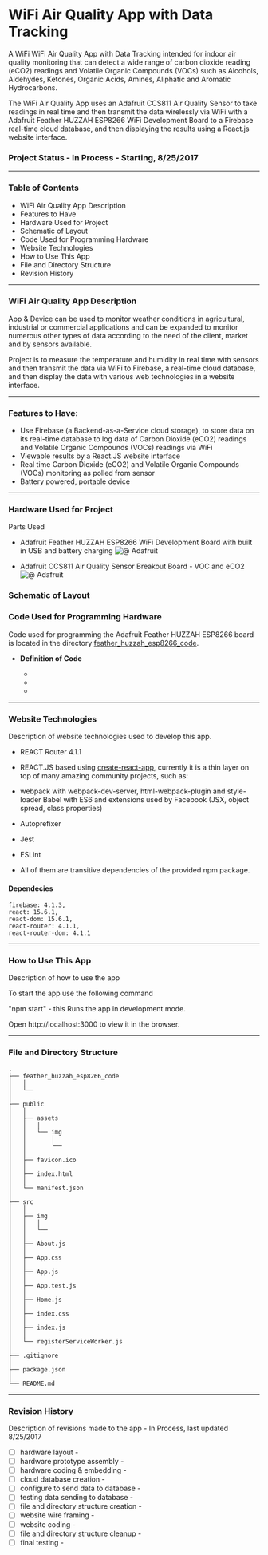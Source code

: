 # WiFi Air Quality App with Data Tracking

A WiFi WiFi Air Quality App with Data Tracking intended for indoor air quality monitoring that can detect a wide range of carbon dioxide reading (eCO2) readings and Volatile Organic Compounds (VOCs) such as Alcohols, Aldehydes, Ketones, Organic Acids, Amines, Aliphatic and Aromatic Hydrocarbons.

The WiFi Air Quality App uses an Adafruit CCS811 Air Quality Sensor to take readings in real time and then transmit the data wirelessly via WiFi with a Adafruit Feather HUZZAH ESP8266 WiFi Development Board to a Firebase real-time cloud database, and then displaying the results using a React.js website interface.




### Project Status - In Process - Starting, 8/25/2017

----

### Table of Contents

  -  WiFi Air Quality App Description
  -  Features to Have 
  -  Hardware Used for Project
  -  Schematic of Layout
  -  Code Used for Programming Hardware
  -  Website Technologies 
  -  How to Use This App
  -  File and Directory Structure
  -  Revision History
  
----

### WiFi Air Quality App Description
App & Device can be used to monitor weather conditions in agricultural, industrial or commercial applications and can be expanded to monitor numerous other types of data according to the need of the client, market and by sensors available. 

Project is to measure the temperature and humidity in real time with sensors and then transmit the data via WiFi to Firebase, a real-time cloud database, and then display the data with various web technologies in a website interface.


----

### Features to Have:
- Use Firebase (a Backend-as-a-Service cloud storage), to store data on its real-time database to log data of Carbon Dioxide (eCO2) readings and Volatile Organic Compounds (VOCs) readings via WiFi
- Viewable results by a React.JS website interface
- Real time Carbon Dioxide (eCO2) and Volatile Organic Compounds (VOCs) monitoring as polled from sensor 
- Battery powered, portable device


----

### Hardware Used for Project

Parts Used

  - Adafruit Feather HUZZAH ESP8266 WiFi Development Board with built in USB and battery charging  ![@ Adafruit](https://www.adafruit.com/product/2821)


  - Adafruit CCS811 Air Quality Sensor Breakout Board - VOC and eCO2  ![@ Adafruit](https://www.adafruit.com/product/3566)
 


### Schematic of Layout



### Code Used for Programming Hardware
Code used for programming the Adafruit Feather HUZZAH ESP8266 board is located in the directory  [feather_huzzah_esp8266_code](https://github.com/DKMitt/wifi-react-air-quality/tree/master/feather_huzzah_esp8266_code). 

* __Definition of Code__

  * 
  * 
  * 
	
----

### Website Technologies

Description of website technologies used to develop this app.

- REACT Router 4.1.1
- REACT.JS based using [create-react-app](https://github.com/facebookincubator/create-react-app), currently it is a thin layer on top of many amazing community projects, such as:

- webpack with webpack-dev-server, html-webpack-plugin and style-loader
Babel with ES6 and extensions used by Facebook (JSX, object spread, class properties)

- Autoprefixer

- Jest

- ESLint
- All of them are transitive dependencies of the provided npm package.

#### Dependecies
    firebase: 4.1.3,
    react: 15.6.1,
    react-dom: 15.6.1,
    react-router: 4.1.1,
    react-router-dom: 4.1.1
    
----


### How to Use This App

Description of how to use the app

To start the app use the following command

  "npm start"   - this Runs the app in development mode.

  Open http://localhost:3000 to view it in the browser.


----


### File and Directory Structure

```
.
├── feather_huzzah_esp8266_code
│   │
│   └── 
│ 
├── public
│   │
│   ├── assets
│   │   │
│   │   └── img
│   │       │
│   │       └── 
│   │
│   ├── favicon.ico
│   │
│   ├── index.html
│   │
│   └── manifest.json
│
├── src
│   │
│   ├── img
│   │   │
│   │   └── 
│   │
│   ├── About.js
│   │
│   ├── App.css
│   │
│   ├── App.js
│   │
│   ├── App.test.js
│   │
│   ├── Home.js
│   │
│   ├── index.css
│   │
│   ├── index.js
│   │
│   └── registerServiceWorker.js
│ 
├── .gitignore
│
├── package.json
│
└── README.md            
```
----
### Revision History 

Description of revisions made to the app - In Process, last updated 8/25/2017

  - [ ]  hardware layout - 
  - [ ]  hardware prototype assembly - 
  - [ ]  hardware coding & embedding - 
  - [ ]  cloud database creation - 
  - [ ]  configure to send data to database - 
  - [ ]  testing data sending to database - 
  - [ ]  file and directory structure creation  - 
  - [ ]  website wire framing - 
  - [ ]  website coding - 
  - [ ]  file and directory structure cleanup - 
  - [ ]  final testing - 